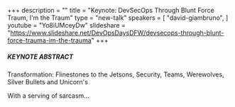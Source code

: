 +++
description = ""
title = "Keynote: DevSecOps Through Blunt Force Traum, I'm the Traum"
type = "new-talk"
speakers = [
        "david-giambruno",
]
youtube = "Yo8iUMceyDw"
slideshare = "https://www.slideshare.net/DevOpsDaysDFW/devsecops-through-blunt-force-trauma-im-the-trauma"
+++
##### KEYNOTE ABSTRACT

Transformation: Flinestones to the Jetsons, Security, Teams, Werewolves, Silver Bullets and Unicorn's

With a serving of sarcasm...